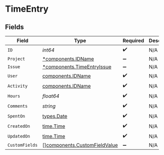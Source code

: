 # TimeEntry


## Fields

| Field                                                                        | Type                                                                         | Required                                                                     | Description                                                                  |
| ---------------------------------------------------------------------------- | ---------------------------------------------------------------------------- | ---------------------------------------------------------------------------- | ---------------------------------------------------------------------------- |
| `ID`                                                                         | *int64*                                                                      | :heavy_check_mark:                                                           | N/A                                                                          |
| `Project`                                                                    | [*components.IDName](../../models/components/idname.md)                      | :heavy_minus_sign:                                                           | N/A                                                                          |
| `Issue`                                                                      | [*components.TimeEntryIssue](../../models/components/timeentryissue.md)      | :heavy_minus_sign:                                                           | N/A                                                                          |
| `User`                                                                       | [components.IDName](../../models/components/idname.md)                       | :heavy_check_mark:                                                           | N/A                                                                          |
| `Activity`                                                                   | [components.IDName](../../models/components/idname.md)                       | :heavy_check_mark:                                                           | N/A                                                                          |
| `Hours`                                                                      | *float64*                                                                    | :heavy_check_mark:                                                           | N/A                                                                          |
| `Comments`                                                                   | *string*                                                                     | :heavy_check_mark:                                                           | N/A                                                                          |
| `SpentOn`                                                                    | [types.Date](../../types/date.md)                                            | :heavy_check_mark:                                                           | N/A                                                                          |
| `CreatedOn`                                                                  | [time.Time](https://pkg.go.dev/time#Time)                                    | :heavy_check_mark:                                                           | N/A                                                                          |
| `UpdatedOn`                                                                  | [time.Time](https://pkg.go.dev/time#Time)                                    | :heavy_check_mark:                                                           | N/A                                                                          |
| `CustomFields`                                                               | [][components.CustomFieldValue](../../models/components/customfieldvalue.md) | :heavy_minus_sign:                                                           | N/A                                                                          |